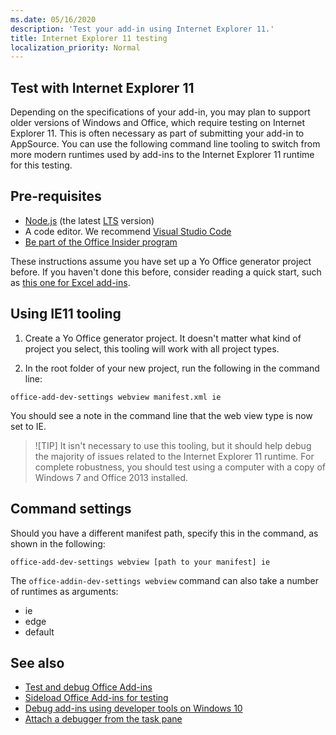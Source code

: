 ```yaml
---
ms.date: 05/16/2020
description: 'Test your add-in using Internet Explorer 11.'
title: Internet Explorer 11 testing
localization_priority: Normal
---
```


## Test with Internet Explorer 11

Depending on the specifications of your add-in, you may plan to support older versions of Windows and Office, which require testing on Internet Explorer 11. This is often necessary as part of submitting your add-in to AppSource. You can use the following command line tooling to switch from more modern runtimes used by add-ins to the Internet Explorer 11 runtime for this testing.

## Pre-requisites

- [Node.js](https://nodejs.org/) (the latest [LTS](https://nodejs.org/about/releases) version)
- A code editor. We recommend [Visual Studio Code](https://code.visualstudio.com/)
- [Be part of the Office Insider program](https://insider.office.com)

These instructions assume you have set up a Yo Office generator project before. If you haven't done this before, consider reading a quick start, such as [this one for Excel add-ins](../quickstarts/excel-quickstart-jquery.md).

## Using IE11 tooling

1. Create a Yo Office generator project. It doesn't matter what kind of project you select, this tooling will work with all project types.

2. In the root folder of your new project, run the following in the command line:

```command&nbsp;line
office-add-dev-settings webview manifest.xml ie
```
You should see a note in the command line that the web view type is now set to IE.

> ![TIP]
> It isn't necessary to use this tooling, but it should help debug the majority of issues related to the Internet Explorer 11 runtime. For complete robustness, you should test using a computer with a copy of Windows 7 and Office 2013 installed.

## Command settings

Should you have a different manifest path, specify this in the command, as shown in the following:

`office-add-dev-settings webview [path to your manifest] ie`

The `office-addin-dev-settings webview` command can also take a number of runtimes as arguments:

- ie
- edge
- default

## See also
* [Test and debug Office Add-ins](test-debug-office-add-ins.md)
* [Sideload Office Add-ins for testing](create-a-network-shared-folder-catalog-for-task-pane-and-content-add-ins.md)
* [Debug add-ins using developer tools on Windows 10](debug-add-ins-using-f12-developer-tools-on-windows-10.md)
* [Attach a debugger from the task pane](attach-debugger-from-task-pane.md)